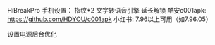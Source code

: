 HiBreakPro 手机设置：
指纹*2
文字转语音引擎
延长解锁
酷安c001apk: https://github.com/HDYOU/c001apk
小红书: 7.96以上可用（如7.96.05）

设置电源后台优化
